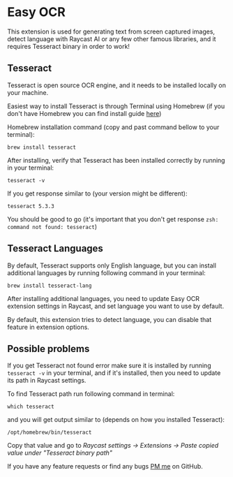 # Easy OCR

This extension is used for generating text from screen captured images, detect language with Raycast AI or any few other famous libraries, and it requires Tesseract binary in order to work!

## Tesseract
Tesseract is open source OCR engine, and it needs to be installed locally on your machine.

Easiest way to install Tesseract is through Terminal using Homebrew (if you don't have Homebrew you can find install guide [here](https://brew.sh/)) 

Homebrew installation command (copy and past command bellow to your terminal):

`brew install tesseract`

After installing, verify that Tesseract has been installed correctly by running in your terminal:

`tesseract -v`

If you get response similar to (your version might be different):

`tesseract 5.3.3`

You should be good to go (it's important that you don't get response `zsh: command not found: tesseract`)

## Tesseract Languages

By default, Tesseract supports only English language, but you can install additional languages by running following command in your terminal:

`brew install tesseract-lang`

After installing additional languages, you need to update Easy OCR extension settings in Raycast, and set language you want to use by default.

By default, this extension tries to detect language, you can disable that feature in extension options.


## Possible problems
If you get Tesseract not found error make sure it is installed by running `tesseract -v` in your terminal, and if it's installed, then you need to update its path in Raycast settings.

To find Tesseract path run following command in terminal:

`which tesseract`

and you will get output similar to (depends on how you installed Tesseract):

`/opt/homebrew/bin/tesseract`

Copy that value and go to *Raycast settings -> Extensions -> Paste copied value under "Tesseract binary path"*

If you have any feature requests or find any bugs [PM me](https://github.com/Rafo1994) on GitHub.